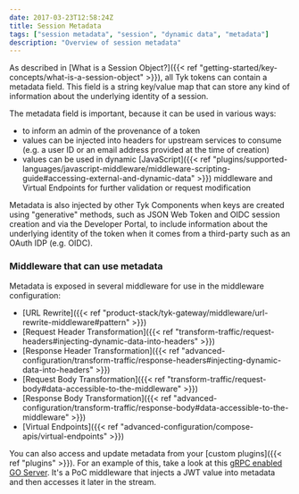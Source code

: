 ```yaml
---
date: 2017-03-23T12:58:24Z
title: Session Metadata
tags: ["session metadata", "session", "dynamic data", "metadata"]
description: "Overview of session metadata"
---
```


As described in [What is a Session Object?]({{< ref "getting-started/key-concepts/what-is-a-session-object" >}}), all Tyk tokens can contain a metadata field. This field is a string key/value map that can store any kind of information about the underlying identity of a session.

The metadata field is important, because it can be used in various ways:

- to inform an admin of the provenance of a token
- values can be injected into headers for upstream services to consume (e.g. a user ID or an email address provided at the time of creation)
- values can be used in dynamic [JavaScript]({{< ref "plugins/supported-languages/javascript-middleware/middleware-scripting-guide#accessing-external-and-dynamic-data" >}}) middleware and Virtual Endpoints for further validation or request modification

Metadata is also injected by other Tyk Components when keys are created using "generative" methods, such as JSON Web Token and OIDC session creation and via the Developer Portal, to include information about the underlying identity of the token when it comes from a third-party such as an OAuth IDP (e.g. OIDC).

### Middleware that can use metadata

Metadata is exposed in several middleware for use in the middleware configuration:

- [URL Rewrite]({{< ref "product-stack/tyk-gateway/middleware/url-rewrite-middleware#pattern" >}})
- [Request Header Transformation]({{< ref "transform-traffic/request-headers#injecting-dynamic-data-into-headers" >}})
- [Response Header Transformation]({{< ref "advanced-configuration/transform-traffic/response-headers#injecting-dynamic-data-into-headers" >}})
- [Request Body Transformation]({{< ref "transform-traffic/request-body#data-accessible-to-the-middleware" >}})
- [Response Body Transformation]({{< ref "advanced-configuration/transform-traffic/response-body#data-accessible-to-the-middleware" >}})
- [Virtual Endpoints]({{< ref "advanced-configuration/compose-apis/virtual-endpoints" >}})

You can also access and update metadata from your [custom plugins]({{< ref "plugins" >}}).  For an example of this, take a look at this [gRPC enabled GO Server](https://github.com/TykTechnologies/tyk-grpc-go-basicauth-jwt).  It's a PoC middleware that injects a JWT value into metadata and then accesses it later in the stream.
